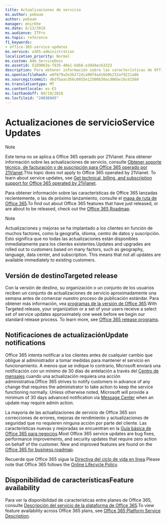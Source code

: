 ```yaml
---
title: Actualizaciones de servicio
ms.author: pebaum
author: pebaum
manager: mnirkhe
ms.date: 6/13/2018
ms.audience: ITPro
ms.topic: reference
f1_keywords:
- office-365-service-updates
ms.service: o365-administration
localization_priority: Normal
ms.custom: Adm_ServiceDesc
ms.assetid: 5189063a-f835-40e1-bdb8-e3dd4ecb3323
description: Para obtener información sobre las características de Office 365 lanzadas recientemente, o las de próximo lanzamiento, consulte el mapa de ruta de Office 365.
ms.openlocfilehash: e0f679a3e3b272dca90f4a416b9b232af9221a86
ms.sourcegitcommit: d6dfbaacd56c0855e12500b38acd06be16cd1560
ms.translationtype: MT
ms.contentlocale: es-ES
ms.lasthandoff: 09/19/2018
ms.locfileid: "24036945"
---
```

# <a name="service-updates"></a><span data-ttu-id="389db-103">Actualizaciones de servicio</span><span class="sxs-lookup"><span data-stu-id="389db-103">Service Updates</span></span>

> [!NOTE]
> <span data-ttu-id="389db-p101">Este tema no se aplica a Office 365 operado por 21Vianet. Para obtener información sobre las actualizaciones de servicio, consulte [Obtener soporte técnico, de facturación y de suscripción para Office 365 operado por 21Vianet](http://go.microsoft.com/fwlink/?LinkID=733350&amp;clcid=0x409).</span><span class="sxs-lookup"><span data-stu-id="389db-p101">This topic does not apply to Office 365 operated by 21Vianet. To learn about service updates, see [Get technical, billing, and subscription support for Office 365 operated by 21Vianet](http://go.microsoft.com/fwlink/?LinkID=733350&amp;clcid=0x409).</span></span> 
  
<span data-ttu-id="389db-106">Para obtener información sobre las características de Office 365 lanzadas recientemente, o las de próximo lanzamiento, consulte el [mapa de ruta de Office 365](https://go.microsoft.com/fwlink/?LinkId=509914).</span><span class="sxs-lookup"><span data-stu-id="389db-106">To find out about Office 365 features that have just released, or are about to be released, check out the [Office 365 Roadmap](https://go.microsoft.com/fwlink/?LinkId=509914).</span></span>
  
> [!NOTE]
> <span data-ttu-id="389db-p102">Actualizaciones y mejoras se ha implantado a los clientes en función de muchos factores, como la geografía, idioma, centro de datos y suscripción. Esto significa que no todas las actualizaciones están disponibles inmediatamente para los clientes existentes.</span><span class="sxs-lookup"><span data-stu-id="389db-p102">Updates and upgrades are rolled out to customers based on many factors, such as geography, language, data center, and subscription. This means that not all updates are available immediately to existing customers.</span></span> 
  
## <a name="targeted-release"></a><span data-ttu-id="389db-109">Versión de destino</span><span class="sxs-lookup"><span data-stu-id="389db-109">Targeted release</span></span>

<span data-ttu-id="389db-p103">Con la versión de destino, su organización o un conjunto de los usuarios reciben un conjunto de actualizaciones de servicio aproximadamente una semana antes de comenzar nuestro proceso de publicación estándar. Para obtener más información, vea [programas de la versión de Office 365](https://go.microsoft.com/fwlink/p/?LinkId=509823).</span><span class="sxs-lookup"><span data-stu-id="389db-p103">With Targeted release, your organization or a set of your users receive a select set of service updates approximately one week before we begin our standard release process. To learn more, see [Office 365 release programs](https://go.microsoft.com/fwlink/p/?LinkId=509823).</span></span> 
  
## <a name="update-notifications"></a><span data-ttu-id="389db-112">Notificaciones de actualización</span><span class="sxs-lookup"><span data-stu-id="389db-112">Update notifications</span></span>

<span data-ttu-id="389db-p104">Office 365 intenta notificar a los clientes antes de cualquier cambio que obligue al administrador a tomar medidas para mantener el servicio en funcionamiento. A menos que se indique lo contrario, Microsoft enviará una notificación con un mínimo de 30 días de antelación a través del [Centro de mensajes](http://technet.microsoft.com/library/38FB3333-BFCC-4340-A37B-DEDA509C209.aspx) cuando una actualización requiera una acción administrativa.</span><span class="sxs-lookup"><span data-stu-id="389db-p104">Office 365 strives to notify customers in advance of any change that requires the administrator to take action to keep the service functioning normally. Unless otherwise noted, Microsoft will provide a minimum of 30 days advanced notification via [Message Center](http://technet.microsoft.com/library/38FB3333-BFCC-4340-A37B-DEDA509C209.aspx) when an update may require admin action.</span></span> 
  
<span data-ttu-id="389db-p105">La mayoría de las actualizaciones de servicio de Office 365 son correcciones de errores, mejoras de rendimiento y actualizaciones de seguridad que no requieren ninguna acción por parte del cliente. Las características nuevas y mejoradas se encuentran en la [Guía básica de Office 365 para negocios](http://roadmap.office.com/).</span><span class="sxs-lookup"><span data-stu-id="389db-p105">Most Office 365 service updates are bug fixes, performance improvements, and security updates that require zero action on behalf of the customer. New and improved features are found on the [Office 365 for business roadmap](http://roadmap.office.com/).</span></span>
  
<span data-ttu-id="389db-117">Recuerde que Office 365 sigue la [Directiva del ciclo de vida en línea](https://support.microsoft.com/en-us/lifecycle#gp/osslpolicy).</span><span class="sxs-lookup"><span data-stu-id="389db-117">Please note that Office 365 follows the [Online Lifecycle Policy](https://support.microsoft.com/en-us/lifecycle#gp/osslpolicy).</span></span>
  
## <a name="feature-availability"></a><span data-ttu-id="389db-118">Disponibilidad de características</span><span class="sxs-lookup"><span data-stu-id="389db-118">Feature availability</span></span>

<span data-ttu-id="389db-119">Para ver la disponibilidad de características entre planes de Office 365, consulte [Descripción del servicio de la plataforma de Office 365](https://technet.microsoft.com/en-us/library/office-365-platform-service-description.aspx).</span><span class="sxs-lookup"><span data-stu-id="389db-119">To view feature availability across Office 365 plans, see [Office 365 Platform Service Description](https://technet.microsoft.com/en-us/library/office-365-platform-service-description.aspx).</span></span>
  

